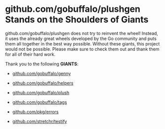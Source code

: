 # github.com/gobuffalo/plushgen Stands on the Shoulders of Giants

github.com/gobuffalo/plushgen does not try to reinvent the wheel! Instead, it uses the already great wheels developed by the Go community and puts them all together in the best way possible. Without these giants, this project would not be possible. Please make sure to check them out and thank them for all of their hard work.

Thank you to the following **GIANTS**:


* [github.com/gobuffalo/genny](https://godoc.org/github.com/gobuffalo/genny)

* [github.com/gobuffalo/helpers](https://godoc.org/github.com/gobuffalo/helpers)

* [github.com/gobuffalo/plush](https://godoc.org/github.com/gobuffalo/plush)

* [github.com/gobuffalo/tags](https://godoc.org/github.com/gobuffalo/tags)

* [github.com/pkg/errors](https://godoc.org/github.com/pkg/errors)

* [github.com/stretchr/testify](https://godoc.org/github.com/stretchr/testify)
